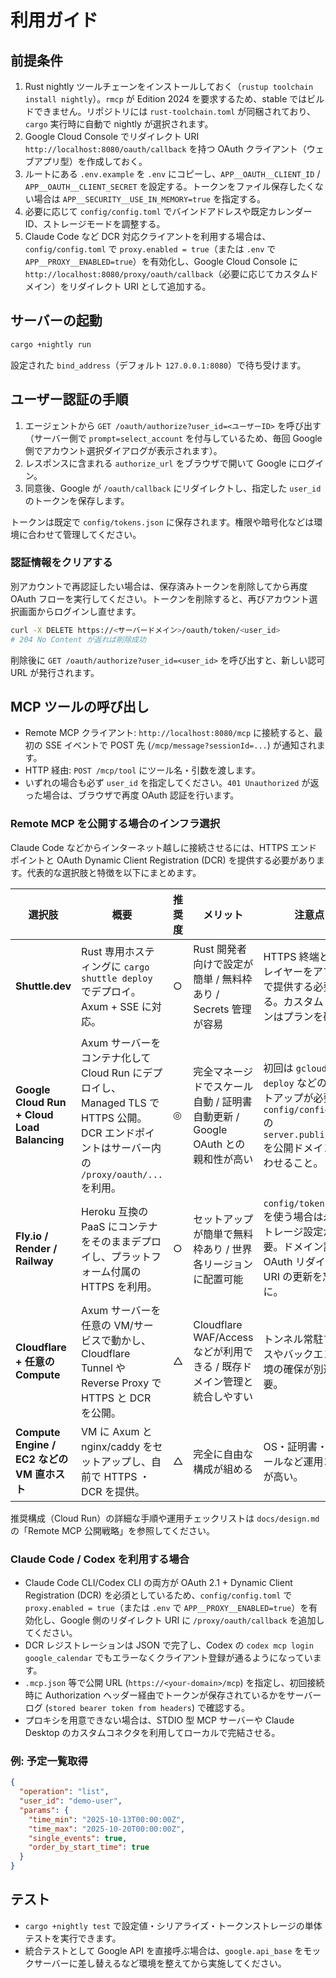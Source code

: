 # 利用ガイド

## 前提条件

1. Rust nightly ツールチェーンをインストールしておく（`rustup toolchain install nightly`）。`rmcp` が Edition 2024 を要求するため、stable ではビルドできません。リポジトリには `rust-toolchain.toml` が同梱されており、`cargo` 実行時に自動で nightly が選択されます。
2. Google Cloud Console でリダイレクト URI `http://localhost:8080/oauth/callback` を持つ OAuth クライアント（ウェブアプリ型）を作成しておく。
3. ルートにある `.env.example` を `.env` にコピーし、`APP__OAUTH__CLIENT_ID` / `APP__OAUTH__CLIENT_SECRET` を設定する。トークンをファイル保存したくない場合は `APP__SECURITY__USE_IN_MEMORY=true` を指定する。
4. 必要に応じて `config/config.toml` でバインドアドレスや既定カレンダー ID、ストレージモードを調整する。
5. Claude Code など DCR 対応クライアントを利用する場合は、`config/config.toml` で `proxy.enabled = true`（または `.env` で `APP__PROXY__ENABLED=true`）を有効化し、Google Cloud Console に `http://localhost:8080/proxy/oauth/callback`（必要に応じてカスタムドメイン）をリダイレクト URI として追加する。

## サーバーの起動

```bash
cargo +nightly run
```

設定された `bind_address`（デフォルト `127.0.0.1:8080`）で待ち受けます。

## ユーザー認証の手順

1. エージェントから `GET /oauth/authorize?user_id=<ユーザーID>` を呼び出す（サーバー側で `prompt=select_account` を付与しているため、毎回 Google 側でアカウント選択ダイアログが表示されます）。
2. レスポンスに含まれる `authorize_url` をブラウザで開いて Google にログイン。
3. 同意後、Google が `/oauth/callback` にリダイレクトし、指定した `user_id` のトークンを保存します。

トークンは既定で `config/tokens.json` に保存されます。権限や暗号化などは環境に合わせて管理してください。

### 認証情報をクリアする

別アカウントで再認証したい場合は、保存済みトークンを削除してから再度 OAuth フローを実行してください。トークンを削除すると、再びアカウント選択画面からログインし直せます。

```bash
curl -X DELETE https://<サーバードメイン>/oauth/token/<user_id>
# 204 No Content が返れば削除成功
```

削除後に `GET /oauth/authorize?user_id=<user_id>` を呼び出すと、新しい認可 URL が発行されます。

## MCP ツールの呼び出し

- Remote MCP クライアント: `http://localhost:8080/mcp` に接続すると、最初の SSE イベントで POST 先 (`/mcp/message?sessionId=...`) が通知されます。
- HTTP 経由: `POST /mcp/tool` にツール名・引数を渡します。
- いずれの場合も必ず `user_id` を指定してください。`401 Unauthorized` が返った場合は、ブラウザで再度 OAuth 認証を行います。

### Remote MCP を公開する場合のインフラ選択

Claude Code などからインターネット越しに接続させるには、HTTPS エンドポイントと OAuth Dynamic Client Registration (DCR) を提供する必要があります。代表的な選択肢と特徴を以下にまとめます。

| 選択肢 | 概要 | 推奨度 | メリット | 注意点 |
| --- | --- | --- | --- | --- |
| **Shuttle.dev** | Rust 専用ホスティングに `cargo shuttle deploy` でデプロイ。Axum + SSE に対応。 | ○ | Rust 開発者向けで設定が簡単 / 無料枠あり / Secrets 管理が容易 | HTTPS 終端と DCR レイヤーをアプリ側で提供する必要がある。カスタムドメインはプランを確認。 |
| **Google Cloud Run + Cloud Load Balancing** | Axum サーバーをコンテナ化して Cloud Run にデプロイし、Managed TLS で HTTPS 公開。DCR エンドポイントはサーバー内の `/proxy/oauth/...` を利用。 | ◎ | 完全マネージドでスケール自動 / 証明書自動更新 / Google OAuth との親和性が高い | 初回は `gcloud run deploy` などのセットアップが必要。`config/config.toml` の `server.public_url` を公開ドメインに合わせること。 |
| **Fly.io / Render / Railway** | Heroku 互換の PaaS にコンテナをそのままデプロイし、プラットフォーム付属の HTTPS を利用。 | ○ | セットアップが簡単で無料枠あり / 世界各リージョンに配置可能 | `config/tokens.json` を使う場合は永続ストレージ設定が必要。ドメイン設定と OAuth リダイレクト URI の更新を忘れずに。 |
| **Cloudflare + 任意の Compute** | Axum サーバーを任意の VM/サービスで動かし、Cloudflare Tunnel や Reverse Proxy で HTTPS と DCR を公開。 | △ | Cloudflare WAF/Access などが利用できる / 既存ドメイン管理と統合しやすい | トンネル常駐プロセスやバックエンド環境の確保が別途必要。 |
| **Compute Engine / EC2 などの VM 直ホスト** | VM に Axum と nginx/caddy をセットアップし、自前で HTTPS ・ DCR を提供。 | △ | 完全に自由な構成が組める | OS・証明書・スケールなど運用コストが高い。 |

推奨構成（Cloud Run）の詳細な手順や運用チェックリストは `docs/design.md` の「Remote MCP 公開戦略」を参照してください。

### Claude Code / Codex を利用する場合

- Claude Code CLI/Codex CLI の両方が OAuth 2.1 + Dynamic Client Registration (DCR) を必須としているため、`config/config.toml` で `proxy.enabled = true`（または `.env` で `APP__PROXY__ENABLED=true`）を有効化し、Google 側のリダイレクト URI に `/proxy/oauth/callback` を追加してください。
- DCR レジストレーションは JSON で完了し、Codex の `codex mcp login google_calendar` でもエラーなくクライアント登録が通るようになっています。
- `.mcp.json` 等で公開 URL (`https://<your-domain>/mcp`) を指定し、初回接続時に Authorization ヘッダー経由でトークンが保存されているかをサーバーログ (`stored bearer token from headers`) で確認する。
- プロキシを用意できない場合は、STDIO 型 MCP サーバーや Claude Desktop のカスタムコネクタを利用してローカルで完結させる。 

### 例: 予定一覧取得

```json
{
  "operation": "list",
  "user_id": "demo-user",
  "params": {
    "time_min": "2025-10-13T00:00:00Z",
    "time_max": "2025-10-20T00:00:00Z",
    "single_events": true,
    "order_by_start_time": true
  }
}
```

## テスト

- `cargo +nightly test` で設定値・シリアライズ・トークンストレージの単体テストを実行できます。
- 統合テストとして Google API を直接呼ぶ場合は、`google.api_base` をモックサーバーに差し替えるなど環境を整えてから実施してください。
